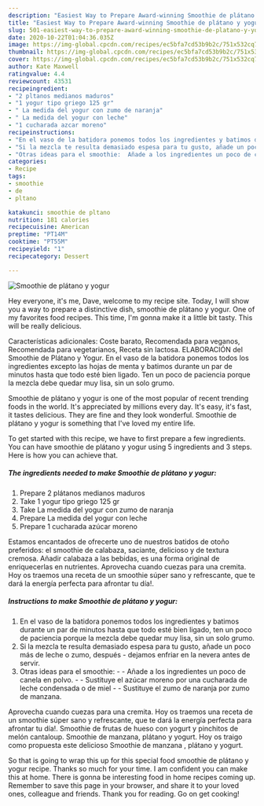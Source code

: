 ```yaml
---
description: "Easiest Way to Prepare Award-winning Smoothie de plátano y yogur"
title: "Easiest Way to Prepare Award-winning Smoothie de plátano y yogur"
slug: 501-easiest-way-to-prepare-award-winning-smoothie-de-platano-y-yogur
date: 2020-10-22T01:04:36.035Z
image: https://img-global.cpcdn.com/recipes/ec5bfa7cd53b9b2c/751x532cq70/smoothie-de-platano-y-yogur-foto-principal.jpg
thumbnail: https://img-global.cpcdn.com/recipes/ec5bfa7cd53b9b2c/751x532cq70/smoothie-de-platano-y-yogur-foto-principal.jpg
cover: https://img-global.cpcdn.com/recipes/ec5bfa7cd53b9b2c/751x532cq70/smoothie-de-platano-y-yogur-foto-principal.jpg
author: Kate Maxwell
ratingvalue: 4.4
reviewcount: 43531
recipeingredient:
- "2 pltanos medianos maduros"
- "1 yogur tipo griego 125 gr"
- " La medida del yogur con zumo de naranja"
- " La medida del yogur con leche"
- "1 cucharada azcar moreno"
recipeinstructions:
- "En el vaso de la batidora ponemos todos los ingredientes y batimos durante un par de minutos hasta que todo esté bien ligado, ten un poco de paciencia porque la mezcla debe quedar muy lisa, sin un solo grumo."
- "Si la mezcla te resulta demasiado espesa para tu gusto, añade un poco más de leche o zumo, después  dejamos enfriar en la nevera antes de servir."
- "Otras ideas para el smoothie:  Añade a los ingredientes un poco de canela en polvo.  Sustituye el azúcar moreno por una cucharada de leche condensada o de miel  Sustituye el zumo de naranja por zumo de manzana."
categories:
- Recipe
tags:
- smoothie
- de
- pltano

katakunci: smoothie de pltano 
nutrition: 181 calories
recipecuisine: American
preptime: "PT14M"
cooktime: "PT55M"
recipeyield: "1"
recipecategory: Dessert

---
```



![Smoothie de plátano y yogur](https://img-global.cpcdn.com/recipes/ec5bfa7cd53b9b2c/751x532cq70/smoothie-de-platano-y-yogur-foto-principal.jpg)

Hey everyone, it's me, Dave, welcome to my recipe site. Today, I will show you a way to prepare a distinctive dish, smoothie de plátano y yogur. One of my favorites food recipes. This time, I'm gonna make it a little bit tasty. This will be really delicious.

Características adicionales: Coste barato, Recomendada para veganos, Recomendada para vegetarianos, Receta sin lactosa. ELABORACIÓN del Smoothie de Plátano y Yogur. En el vaso de la batidora ponemos todos los ingredientes excepto las hojas de menta y batimos durante un par de minutos hasta que todo esté bien ligado. Ten un poco de paciencia porque la mezcla debe quedar muy lisa, sin un solo grumo.

Smoothie de plátano y yogur is one of the most popular of recent trending foods in the world. It's appreciated by millions every day. It's easy, it's fast, it tastes delicious. They are fine and they look wonderful. Smoothie de plátano y yogur is something that I've loved my entire life.


To get started with this recipe, we have to first prepare a few ingredients. You can have smoothie de plátano y yogur using 5 ingredients and 3 steps. Here is how you can achieve that.

<!--inarticleads1-->

##### The ingredients needed to make Smoothie de plátano y yogur:

1. Prepare 2 plátanos medianos maduros
1. Take 1 yogur tipo griego 125 gr
1. Take  La medida del yogur con zumo de naranja
1. Prepare  La medida del yogur con leche
1. Prepare 1 cucharada azúcar moreno


Estamos encantados de ofrecerte uno de nuestros batidos de otoño preferidos: el smoothie de calabaza, saciante, delicioso y de textura cremosa. Añadir calabaza a las bebidas, es una forma original de enriquecerlas en nutrientes. Aprovecha cuando cuezas para una cremita. Hoy os traemos una receta de un smoothie súper sano y refrescante, que te dará la energía perfecta para afrontar tu día!. 

<!--inarticleads2-->

##### Instructions to make Smoothie de plátano y yogur:

1. En el vaso de la batidora ponemos todos los ingredientes y batimos durante un par de minutos hasta que todo esté bien ligado, ten un poco de paciencia porque la mezcla debe quedar muy lisa, sin un solo grumo.
1. Si la mezcla te resulta demasiado espesa para tu gusto, añade un poco más de leche o zumo, después  - dejamos enfriar en la nevera antes de servir.
1. Otras ideas para el smoothie: -  - Añade a los ingredientes un poco de canela en polvo. -  - Sustituye el azúcar moreno por una cucharada de leche condensada o de miel -  - Sustituye el zumo de naranja por zumo de manzana.


Aprovecha cuando cuezas para una cremita. Hoy os traemos una receta de un smoothie súper sano y refrescante, que te dará la energía perfecta para afrontar tu día!. Smoothie de frutas de hueso con yogurt y pinchitos de melón cantaloup. Smoothie de manzana, plátano y yogurt. Hoy os traigo como propuesta este delicioso Smoothie de manzana , plátano y yogurt. 

So that is going to wrap this up for this special food smoothie de plátano y yogur recipe. Thanks so much for your time. I am confident you can make this at home. There is gonna be interesting food in home recipes coming up. Remember to save this page in your browser, and share it to your loved ones, colleague and friends. Thank you for reading. Go on get cooking!
